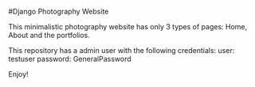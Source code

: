 #Django Photography Website

This minimalistic photography website has only 3 types of pages: Home, About and the portfolios.

This repository has a admin user with the following credentials:
user: testuser
password: GeneralPassword

Enjoy!
